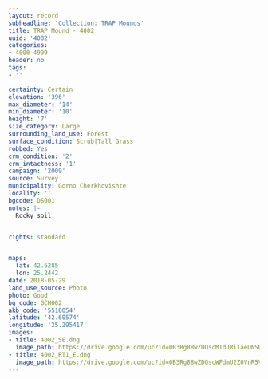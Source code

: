 ```yaml
---
layout: record
subheadline: 'Collection: TRAP Mounds'
title: TRAP Mound - 4002
uuid: '4002'
categories:
- 4000-4999
header: no
tags:
- ''

certainty: Certain
elevation: '396'
max_diameter: '14'
min_diameter: '10'
height: '7'
size_category: Large
surrounding_land_use: Forest
surface_condition: Scrub|Tall Grass
robbed: Yes
crm_condition: '2'
crm_intactness: '1'
campaign: '2009'
source: Survey
municipality: Gorno Cherkhovishte
locality: ''
bgcode: DS001
notes: |-
  Rocky soil.


rights: standard


maps:
  lat: 42.6285
  lon: 25.2442
date: 2018-05-29
land_use_source: Photo
photo: Good
bg_code: GCH002
akb_code: '5510054'
latitude: '42.60574'
longitude: '25.295417'
images:
- title: 4002_SE.dng
  image_path: https://drive.google.com/uc?id=0B3Rg88wZDQscMTdJRi1aeDNSUkk
- title: 4002_RT1_E.dng
  image_path: https://drive.google.com/uc?id=0B3Rg88wZDQscWFdmU2Z0VnR5V28
---
```


